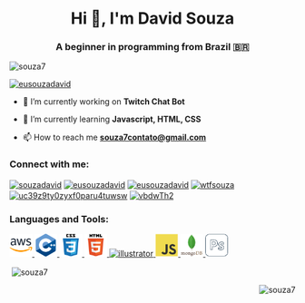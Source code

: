 <h1 align="center">Hi 👋, I'm David Souza</h1>
<h3 align="center">A beginner in programming from Brazil 🇧🇷</h3>

<p align="left"> <img src="https://komarev.com/ghpvc/?username=souza7&label=Profile%20views&color=0e75b6&style=flat" alt="souza7" /> </p>

<p align="left"> <a href="https://twitter.com/eusouzadavid" target="blank"><img src="https://img.shields.io/twitter/follow/eusouzadavid?logo=twitter&style=for-the-badge" alt="eusouzadavid" /></a> </p>

- 🔭 I’m currently working on **Twitch Chat Bot**

- 🌱 I’m currently learning **Javascript, HTML, CSS**

- 📫 How to reach me **souza7contato@gmail.com**

<h3 align="left">Connect with me:</h3>
<p align="left">
<a href="https://codepen.io/souzadavid" target="blank"><img align="center" src="https://img.shields.io/badge/Codepen-000000?style=for-the-badge&logo=codepen&logoColor=white" alt="souzadavid" /></a>
<a href="https://twitter.com/eusouzadavid" target="blank"><img align="center" src="https://img.shields.io/badge/Twitter-1DA1F2?style=for-the-badge&logo=twitter&logoColor=white" alt="eusouzadavid" /></a>
<a href="https://fb.com/eusouzadavid" target="blank"><img align="center" src="https://img.shields.io/badge/Facebook-1877F2?style=for-the-badge&logo=facebook&logoColor=white" alt="eusouzadavid" /></a>
<a href="https://instagram.com/wtfsouza" target="blank"><img align="center" src="https://img.shields.io/badge/Instagram-E4405F?style=for-the-badge&logo=instagram&logoColor=white" alt="wtfsouza" /></a>
<a href="https://www.youtube.com/c/uc39z9ty0zyxf0paru4tuwsw" target="blank"><img align="center" src="https://img.shields.io/badge/YouTube-FF0000?style=for-the-badge&logo=youtube&logoColor=white" alt="uc39z9ty0zyxf0paru4tuwsw" /></a>
<a href="https://discord.gg/vbdwTh2" target="blank"><img align="center" src="https://img.shields.io/badge/Discord-7289DA?style=for-the-badge&logo=discord&logoColor=white" alt="vbdwTh2" /></a>
</p>

<h3 align="left">Languages and Tools:</h3>
<p align="left"> <a href="https://aws.amazon.com" target="_blank"> <img src="https://raw.githubusercontent.com/devicons/devicon/master/icons/amazonwebservices/amazonwebservices-original-wordmark.svg" alt="aws" width="40" height="40"/> </a> <a href="https://www.w3schools.com/cpp/" target="_blank"> <img src="https://raw.githubusercontent.com/devicons/devicon/master/icons/cplusplus/cplusplus-original.svg" alt="cplusplus" width="40" height="40"/> </a> <a href="https://www.w3schools.com/css/" target="_blank"> <img src="https://raw.githubusercontent.com/devicons/devicon/master/icons/css3/css3-original-wordmark.svg" alt="css3" width="40" height="40"/> </a> <a href="https://www.w3.org/html/" target="_blank"> <img src="https://raw.githubusercontent.com/devicons/devicon/master/icons/html5/html5-original-wordmark.svg" alt="html5" width="40" height="40"/> </a> <a href="https://www.adobe.com/in/products/illustrator.html" target="_blank"> <img src="https://www.vectorlogo.zone/logos/adobe_illustrator/adobe_illustrator-icon.svg" alt="illustrator" width="40" height="40"/> </a> <a href="https://developer.mozilla.org/en-US/docs/Web/JavaScript" target="_blank"> <img src="https://raw.githubusercontent.com/devicons/devicon/master/icons/javascript/javascript-original.svg" alt="javascript" width="40" height="40"/> </a> <a href="https://www.mongodb.com/" target="_blank"> <img src="https://raw.githubusercontent.com/devicons/devicon/master/icons/mongodb/mongodb-original-wordmark.svg" alt="mongodb" width="40" height="40"/> </a> <a href="https://www.photoshop.com/en" target="_blank"> <img src="https://raw.githubusercontent.com/devicons/devicon/master/icons/photoshop/photoshop-line.svg" alt="photoshop" width="40" height="40"/> </a> </p>

<p>&nbsp;<img align="center" src="https://github-readme-stats-souza7.vercel.app/api?username=souza7&show_icons=true&theme=radical" alt="souza7" /></p> <p><img align="right" src="https://github-readme-stats.vercel.app/api/top-langs?username=souza7&show_icons=true&locale=en&theme=radical" alt="souza7" /></p>



